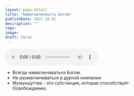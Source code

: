 ```yaml
---
layout: page-detail
title: "Намагниченность Богом"
publishDate: 2021.10.01
description: ""
tags:
image:
draft: false
---
```


<audio title="2021.10.01 - Намагниченность Богом.mp3" src="/upload/iblock/a9c/a9cde19102483457417fed4fa71f8ed7.mp3" controls=""></audio>

* Всегда намагничиваться Богом.
* Не размагничиваться в дурной компании
* Мумукшуттва - это субстанция, которая способствует Освобождению.

  
